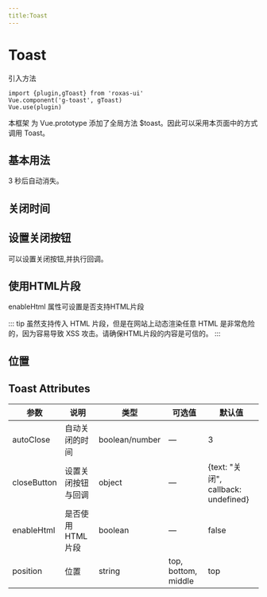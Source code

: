 ```yaml
---
title:Toast
---
```


# Toast

引入方法
```
import {plugin,gToast} from 'roxas-ui'
Vue.component('g-toast', gToast)
Vue.use(plugin)
```

本框架 为 Vue.prototype 添加了全局方法 $toast。因此可以采用本页面中的方式调用 Toast。

## 基本用法

3 秒后自动消失。

<ClientOnly>
  <toast-demo-1/>
</ClientOnly>
<ClientOnly>
  <toast-demo-1-code/>
</ClientOnly>

## 关闭时间

<ClientOnly>
  <toast-demo-2/>
</ClientOnly>
<ClientOnly>
  <toast-demo-2-code/>
</ClientOnly>

## 设置关闭按钮

<ClientOnly>
  <toast-demo-3/>
</ClientOnly>
<ClientOnly>
  <toast-demo-3-code/>
</ClientOnly>

可以设置关闭按钮,并执行回调。


## 使用HTML片段

<ClientOnly>
  <toast-demo-4/>
</ClientOnly>
<ClientOnly>
  <toast-demo-4-code/>
</ClientOnly>

enableHtml 属性可设置是否支持HTML片段

::: tip
虽然支持传入 HTML 片段，但是在网站上动态渲染任意 HTML 是非常危险的，因为容易导致 XSS 攻击。请确保HTML片段的内容是可信的。
:::

## 位置

<ClientOnly>
  <toast-demo-5/>
</ClientOnly>
<ClientOnly>
  <toast-demo-5-code/>
</ClientOnly>

## Toast Attributes

| 参数        | 说明               | 类型           | 可选值              | 默认值                              |
|-------------|--------------------|----------------|---------------------|-------------------------------------|
| autoClose   | 自动关闭的时间     | boolean/number | —                   | 3                                   |
| closeButton | 设置关闭按钮与回调 | object         | —                   | {text: "关闭", callback: undefined} |
| enableHtml  | 是否使用HTML片段   | boolean        | —                   | false                               |
| position    | 位置               | string         | top, bottom, middle | top                                 |

